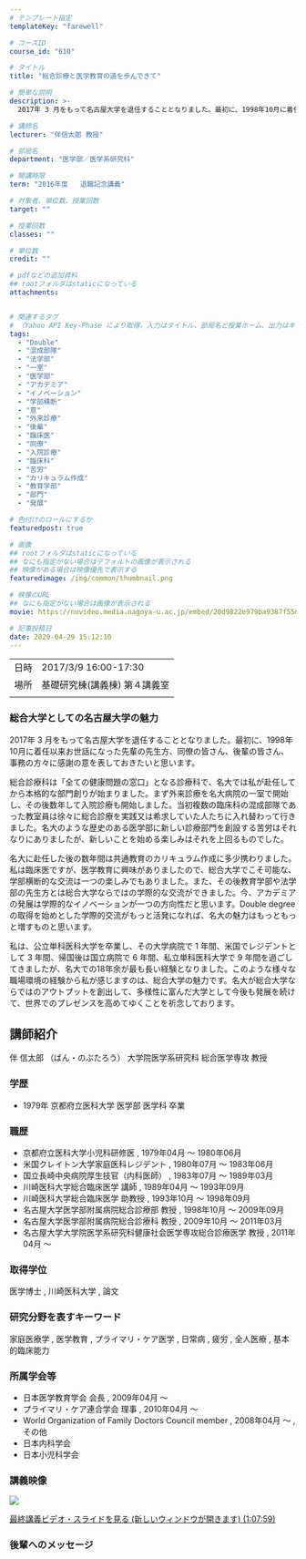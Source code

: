 ```yaml
---
# テンプレート指定
templateKey: "farewell"

# コースID
course_id: "610"

# タイトル
title: "総合診療と医学教育の道を歩んできて"

# 簡単な説明
description: >-
  2017年 3 月をもって名古屋大学を退任することとなりました。最初に、1998年10月に着任以来お世話になった先輩の先生方、同僚の皆さん、後輩の皆さん、事務の方々に感謝の意を表しておきたいと思います。総合診療科は「全ての健康問題の窓口」となる診療科で、名大では私が赴任してから本格的な部門創りが始まりました。まず外来診療を名大病院の一室で開始し、その後数年して入院診療も開始しました。当初複 ....

# 講師名
lecturer: "伴信太郎 教授"

# 部局名
department: "医学部／医学系研究科"

# 開講時限
term: "2016年度	退職記念講義"

# 対象者、単位数、授業回数
target: ""

# 授業回数
classes: ""

# 単位数
credit: ""

# pdfなどの追加資料
## rootフォルダはstaticになっている
attachments:


# 関連するタグ
# （Yahoo API Key-Phase により取得。入力はタイトル、部局名と授業ホーム、出力はキーフレーズ（tags））
tags:
  - "Double"
  - "混成部隊"
  - "法学部"
  - "一室"
  - "医学部"
  - "アカデミア"
  - "イノベーション"
  - "学部横断"
  - "意"
  - "外来診療"
  - "後輩"
  - "臨床医"
  - "同僚"
  - "入院診療"
  - "臨床科"
  - "苦労"
  - "カリキュラム作成"
  - "教育学部"
  - "部門"
  - "発展"

# 色付けのロールにするか
featuredpost: true

# 画像
## rootフォルダはstaticになっている
## なにも指定がない場合はデフォルトの画像が表示される
## 映像がある場合は映像優先で表示する
featuredimage: /img/common/thumbnail.png

# 映像のURL
## なにも指定がない場合は画像が表示される
movie: https://nuvideo.media.nagoya-u.ac.jp/embed/20d9822e979ba9387f55de3f8db3478289ed909c

# 記事投稿日
date: 2020-04-29 15:12:10
---
```


|   |   |
|---|---|
| 日時 | 2017/3/9  16:00-17:30 |
| 場所 | 基礎研究棟(講義棟) 第４講義室 |
|   |   |


### 総合大学としての名古屋大学の魅力

2017年 3 月をもって名古屋大学を退任することとなりました。最初に、1998年10月に着任以来お世話になった先輩の先生方、同僚の皆さん、後輩の皆さん、事務の方々に感謝の意を表しておきたいと思います。

総合診療科は「全ての健康問題の窓口」となる診療科で、名大では私が赴任してから本格的な部門創りが始まりました。まず外来診療を名大病院の一室で開始し、その後数年して入院診療も開始しました。当初複数の臨床科の混成部隊であった教室員は徐々に総合診療を実践又は希求していた人たちに入れ替わって行きました。名大のような歴史のある医学部に新しい診療部門を創設する苦労はそれなりにありましたが、新しいことを始める楽しみはそれを上回るものでした。

名大に赴任した後の数年間は共通教育のカリキュラム作成に多少携わりました。私は臨床医ですが、医学教育に興味がありましたので、総合大学でこそ可能な、学部横断的な交流は一つの楽しみでもありました。また、その後教育学部や法学部の先生方とは総合大学ならではの学際的な交流ができました。今、アカデミアの発展は学際的なイノベーションが一つの方向性だと思います。Double degree の取得を始めとした学際的交流がもっと活発になれば、名大の魅力はもっともっと増すものと思います。

私は、公立単科医科大学を卒業し、その大学病院で 1 年間、米国でレジデントとして 3 年間、帰国後は国立病院で 6 年間、私立単科医科大学で 9 年間を過ごしてきましたが、名大での18年余が最も長い経験となりました。このような様々な職場環境の経験から私が感じますのは、総合大学の魅力です。名大が総合大学ならではのアウトプットを創出して、多様性に富んだ大学として今後も発展を続けて、世界でのプレゼンスを高めてゆくことを祈念しております。


## 講師紹介

伴 信太郎 （ばん・のぶたろう） 大学院医学系研究科 総合医学専攻 教授

### 学歴

* 1979年 京都府立医科大学 医学部 医学科 卒業

### 職歴

* 京都府立医科大学小児科研修医 , 1979年04月 ～ 1980年06月
* 米国クレイトン大学家庭医科レジデント , 1980年07月 ～ 1983年06月
* 国立長崎中央病院厚生技官（内科医師） , 1983年07月 ～ 1989年03月
* 川崎医科大学総合臨床医学 講師 , 1989年04月 ～ 1993年09月
* 川崎医科大学総合臨床医学 助教授 , 1993年10月 ～ 1998年09月
* 名古屋大学医学部附属病院総合診療部 教授 , 1998年10月 ～ 2009年09月
* 名古屋大学医学部附属病院総合診療科 教授 , 2009年10月 ～ 2011年03月
* 名古屋大学大学院医学系研究科健康社会医学専攻総合診療医学 教授 , 2011年04月 ～

### 取得学位

医学博士 , 川崎医科大学 , 論文

### 研究分野を表すキーワード

家庭医療学 , 医学教育 , プライマリ・ケア医学 , 日常病 , 疲労 , 全人医療 , 基本的臨床能力

### 所属学会等

* 日本医学教育学会 会長 , 2009年04月 ～
* プライマリ・ケア連合学会 理事 , 2010年04月 ～
* World Organization of Family Doctors Council member , 2008年04月 ～ , その他
* 日本内科学会
* 日本小児科学会


### 講義映像


![](https://ocw.nagoya-u.jp/files/610/movie) 

[
最終講義ビデオ・スライドを見る (新しいウィンドウが開きます) (1:07:59)](https://nuvideo.media.nagoya-u.ac.jp/embed/20d9822e979ba9387f55de3f8db3478289ed909c
)

### 後輩へのメッセージ

<a target="blank" href="https://nuvideo.media.nagoya-u.ac.jp/embed/d890a0495139508e29426fb3c3645753a90816e5" width="640" height="360" frameborder="0" allowfullscreen></iframe>
-----